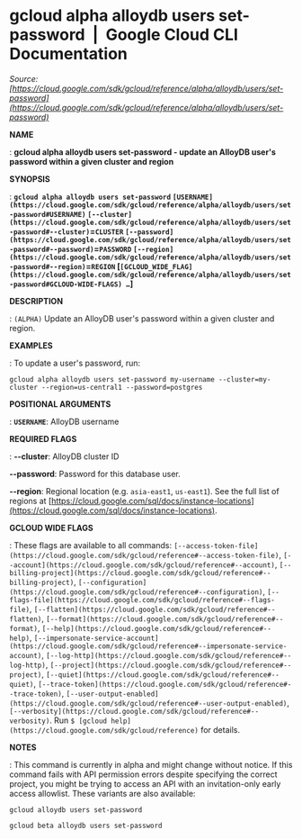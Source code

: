 # gcloud alpha alloydb users set-password  |  Google Cloud CLI Documentation

*Source: [https://cloud.google.com/sdk/gcloud/reference/alpha/alloydb/users/set-password](https://cloud.google.com/sdk/gcloud/reference/alpha/alloydb/users/set-password)*

**NAME**

: **gcloud alpha alloydb users set-password - update an AlloyDB user's password within a given cluster and region**

**SYNOPSIS**

: **`gcloud alpha alloydb users set-password` `[USERNAME](https://cloud.google.com/sdk/gcloud/reference/alpha/alloydb/users/set-password#USERNAME)` `[--cluster](https://cloud.google.com/sdk/gcloud/reference/alpha/alloydb/users/set-password#--cluster)`=`CLUSTER` `[--password](https://cloud.google.com/sdk/gcloud/reference/alpha/alloydb/users/set-password#--password)`=`PASSWORD` `[--region](https://cloud.google.com/sdk/gcloud/reference/alpha/alloydb/users/set-password#--region)`=`REGION` [`[GCLOUD_WIDE_FLAG](https://cloud.google.com/sdk/gcloud/reference/alpha/alloydb/users/set-password#GCLOUD-WIDE-FLAGS) …`]**

**DESCRIPTION**

: `(ALPHA)` Update an AlloyDB user's password within a given cluster
and region.

**EXAMPLES**

: To update a user's password, run:

```
gcloud alpha alloydb users set-password my-username --cluster=my-cluster --region=us-central1 --password=postgres
```

**POSITIONAL ARGUMENTS**

: **`USERNAME`**:
AlloyDB username

**REQUIRED FLAGS**

: **--cluster**:
AlloyDB cluster ID

**--password**:
Password for this database user.

**--region**:
Regional location (e.g. `asia-east1`, `us-east1`). See the
full list of regions at [https://cloud.google.com/sql/docs/instance-locations](https://cloud.google.com/sql/docs/instance-locations).

**GCLOUD WIDE FLAGS**

: These flags are available to all commands: `[--access-token-file](https://cloud.google.com/sdk/gcloud/reference#--access-token-file)`,
`[--account](https://cloud.google.com/sdk/gcloud/reference#--account)`, `[--billing-project](https://cloud.google.com/sdk/gcloud/reference#--billing-project)`,
`[--configuration](https://cloud.google.com/sdk/gcloud/reference#--configuration)`,
`[--flags-file](https://cloud.google.com/sdk/gcloud/reference#--flags-file)`,
`[--flatten](https://cloud.google.com/sdk/gcloud/reference#--flatten)`, `[--format](https://cloud.google.com/sdk/gcloud/reference#--format)`, `[--help](https://cloud.google.com/sdk/gcloud/reference#--help)`, `[--impersonate-service-account](https://cloud.google.com/sdk/gcloud/reference#--impersonate-service-account)`,
`[--log-http](https://cloud.google.com/sdk/gcloud/reference#--log-http)`,
`[--project](https://cloud.google.com/sdk/gcloud/reference#--project)`, `[--quiet](https://cloud.google.com/sdk/gcloud/reference#--quiet)`, `[--trace-token](https://cloud.google.com/sdk/gcloud/reference#--trace-token)`, `[--user-output-enabled](https://cloud.google.com/sdk/gcloud/reference#--user-output-enabled)`,
`[--verbosity](https://cloud.google.com/sdk/gcloud/reference#--verbosity)`.
Run `$ [gcloud help](https://cloud.google.com/sdk/gcloud/reference)` for details.

**NOTES**

: This command is currently in alpha and might change without notice. If this
command fails with API permission errors despite specifying the correct project,
you might be trying to access an API with an invitation-only early access
allowlist. These variants are also available:

```
gcloud alloydb users set-password
```

```
gcloud beta alloydb users set-password
```